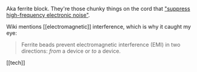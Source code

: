 Aka ferrite block. They're those chunky things on the cord that ["suppress high-frequency electronic noise"](https://en.m.wikipedia.org/wiki/Ferrite_bead).

Wiki mentions [[electromagnetic]] interference, which is why it caught my eye:
> Ferrite beads prevent electromagnetic interference (EMI) in two directions: _from_ a device or _to_ a device.


[[tech]]